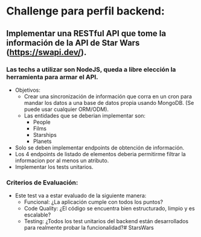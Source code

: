 # Challenge para perfil backend:
## Implementar una RESTful API que tome la información de la API de Star Wars (https://swapi.dev/).
### Las techs a utilizar son NodeJS, queda a libre elección la herramienta para armar el API.

- Objetivos:
    * Crear una sincronización de información que corra en un cron para mandar los datos a una base de datos propia usando MongoDB. (Se puede usar cualquier ORM/ODM).
    * Las entidades que se deberian implementar son:
        - People
        - Films
        - Starships
        - Planets
- Solo se deben implementar endpoints de obtención de información.
- Los 4 endpoints de listado de elementos deberia permitirme filtrar la informacion por al menos un atributo.
- Implementar los tests unitarios.

### Criterios de Evaluación:
- Este test va a estar evaluado de la siguiente manera:
    * Funcional: ¿La aplicación cumple con todos los puntos?
    * Code Quality: ¿El código se encuentra bien estructurado, limpio y es escalable?
    * Testing: ¿Todos los test unitarios del backend están desarrollados para realmente probar la funcionalidad?#   S t a r s W a r s  
 